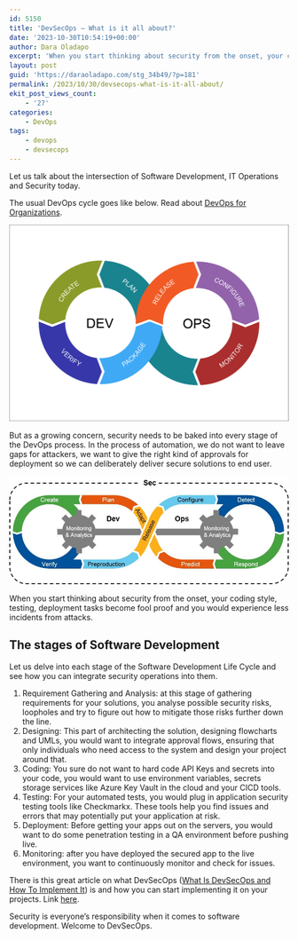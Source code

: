 ```yaml
---
id: 5150
title: 'DevSecOps – What is it all about?'
date: '2023-10-30T10:54:19+00:00'
author: Dara Oladapo
excerpt: 'When you start thinking about security from the onset, your coding style, testing, deployment tasks become fool proof and you would experience less incidents from attacks.'
layout: post
guid: 'https://daraoladapo.com/stg_34b49/?p=181'
permalink: /2023/10/30/devsecops-what-is-it-all-about/
ekit_post_views_count:
    - '27'
categories:
    - DevOps
tags:
    - devops
    - devsecops
---
```


Let us talk about the intersection of Software Development, IT Operations and Security today.

The usual DevOps cycle goes like below. Read about [DevOps for Organizations](https://daraoladapo.com/stg_34b49/devops-for-organizations/).

![](./blog-assets/2023/10/word-image-181-1.png)

But as a growing concern, security needs to be baked into every stage of the DevOps process. In the process of automation, we do not want to leave gaps for attackers, we want to give the right kind of approvals for deployment so we can deliberately deliver secure solutions to end user.

![](./blog-assets/2023/10/word-image-181-2.png)

When you start thinking about security from the onset, your coding style, testing, deployment tasks become fool proof and you would experience less incidents from attacks.

## The stages of Software Development

Let us delve into each stage of the Software Development Life Cycle and see how you can integrate security operations into them.

1. Requirement Gathering and Analysis: at this stage of gathering requirements for your solutions, you analyse possible security risks, loopholes and try to figure out how to mitigate those risks further down the line.
2. Designing: This part of architecting the solution, designing flowcharts and UMLs, you would want to integrate approval flows, ensuring that only individuals who need access to the system and design your project around that.
3. Coding: You sure do not want to hard code API Keys and secrets into your code, you would want to use environment variables, secrets storage services like Azure Key Vault in the cloud and your CICD tools.
4. Testing: For your automated tests, you would plug in application security testing tools like Checkmarkx. These tools help you find issues and errors that may potentially put your application at risk.
5. Deployment: Before getting your apps out on the servers, you would want to do some penetration testing in a QA environment before pushing live.
6. Monitoring: after you have deployed the secured app to the live environment, you want to continuously monitor and check for issues.

There is this great article on what DevSecOps ([What Is DevSecOps and How To Implement It](https://nightfall.ai/what-is-devsecops-and-how-to-implement-it)) is and how you can start implementing it on your projects. Link [here](https://nightfall.ai/what-is-devsecops-and-how-to-implement-it).

Security is everyone’s responsibility when it comes to software development. Welcome to DevSecOps.
